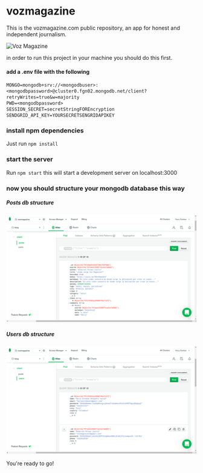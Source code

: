 # vozmagazine
This is the vozmagazine.com public repository, an app for honest and independent journalism.

![Voz Magazine](https://heml12346.github.io/harvyesteban/assets/vozmagazine.png)

in order to run this project in your machine you should do this first.

#### add a .env file with the following

~~~
MONGO=mongodb+srv://<mongodbuser>:<mongodbpassword>@cluster0.fgn02.mongodb.net/client?retryWrites=true&w=majority
PWD=<mongodbpassword>
SESSION_SECRET=secretStringFOREncryption
SENDGRID_API_KEY=YOURSECRETSENGRIDAPIKEY
~~~

### install npm dependencies

Just run ```npm install``` 

### start the server

Run ```npm start``` this will start a development server on localhost:3000

### now you should structure your mongodb database this way

##### Posts db structure
![DB posts structure](./build/public/assets/db-structure-posts.png)

##### Users db structure
![DB users structure](./build/public/assets/db-structure-users.png)

You're ready to go!